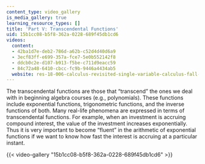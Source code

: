 ```yaml
---
content_type: video_gallery
is_media_gallery: true
learning_resource_types: []
title: 'Part V: Transcendental Functions'
uid: 15b1cc08-b5f8-362a-0228-689f45db1cd6
videos:
  content:
  - 42ba1d7e-deb2-786d-a62b-c52d4d40d6a9
  - 3ecf83ff-e699-357a-fce7-5e0b552142f8
  - ddcb0c2e-d107-b913-f5be-c711d9eacc59
  - 84c72a48-6410-cbcc-fc9b-9446a4434ab5
  website: res-18-006-calculus-revisited-single-variable-calculus-fall-2010
---
```


The transcendental functions are those that “transcend” the ones we deal with in beginning algebra courses (e.g., polynomials). These functions include exponential functions, trigonometric functions, and the inverse functions of both. Many real-life phenomena are expressed in terms of transcendental functions. For example, when an investment is accruing compound interest, the value of the investment increases exponentially. Thus it is very important to become “fluent” in the arithmetic of exponential functions if we want to know how fast the interest is accruing at a particular instant.

{{< video-gallery "15b1cc08-b5f8-362a-0228-689f45db1cd6" >}}

